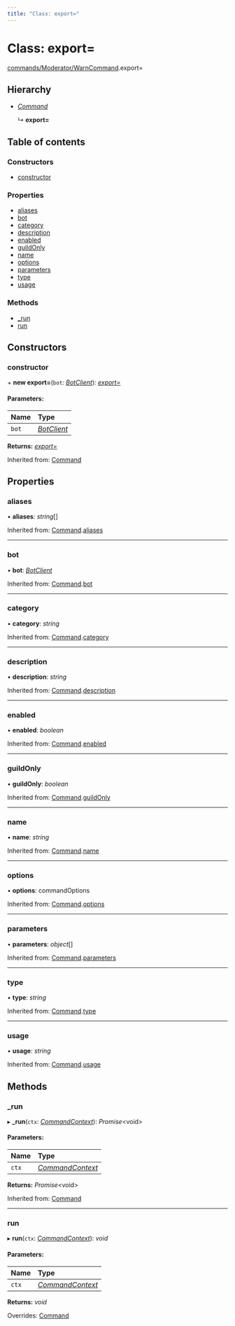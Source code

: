```yaml
---
title: "Class: export="
---
```


# Class: export=

[commands/Moderator/WarnCommand](../modules/commands_moderator_warncommand.md).export=

## Hierarchy

* [*Command*](handlers_command.command.md)

  ↳ **export=**

## Table of contents

### Constructors

- [constructor](commands_moderator_warncommand.export_.md#constructor)

### Properties

- [aliases](commands_moderator_warncommand.export_.md#aliases)
- [bot](commands_moderator_warncommand.export_.md#bot)
- [category](commands_moderator_warncommand.export_.md#category)
- [description](commands_moderator_warncommand.export_.md#description)
- [enabled](commands_moderator_warncommand.export_.md#enabled)
- [guildOnly](commands_moderator_warncommand.export_.md#guildonly)
- [name](commands_moderator_warncommand.export_.md#name)
- [options](commands_moderator_warncommand.export_.md#options)
- [parameters](commands_moderator_warncommand.export_.md#parameters)
- [type](commands_moderator_warncommand.export_.md#type)
- [usage](commands_moderator_warncommand.export_.md#usage)

### Methods

- [\_run](commands_moderator_warncommand.export_.md#_run)
- [run](commands_moderator_warncommand.export_.md#run)

## Constructors

### constructor

\+ **new export=**(`bot`: [*BotClient*](client_botclient.botclient.md)): [*export=*](commands_moderator_warncommand.export_.md)

#### Parameters:

Name | Type |
:------ | :------ |
`bot` | [*BotClient*](client_botclient.botclient.md) |

**Returns:** [*export=*](commands_moderator_warncommand.export_.md)

Inherited from: [Command](handlers_command.command.md)

## Properties

### aliases

• **aliases**: *string*[]

Inherited from: [Command](handlers_command.command.md).[aliases](handlers_command.command.md#aliases)

___

### bot

• **bot**: [*BotClient*](client_botclient.botclient.md)

Inherited from: [Command](handlers_command.command.md).[bot](handlers_command.command.md#bot)

___

### category

• **category**: *string*

Inherited from: [Command](handlers_command.command.md).[category](handlers_command.command.md#category)

___

### description

• **description**: *string*

Inherited from: [Command](handlers_command.command.md).[description](handlers_command.command.md#description)

___

### enabled

• **enabled**: *boolean*

Inherited from: [Command](handlers_command.command.md).[enabled](handlers_command.command.md#enabled)

___

### guildOnly

• **guildOnly**: *boolean*

Inherited from: [Command](handlers_command.command.md).[guildOnly](handlers_command.command.md#guildonly)

___

### name

• **name**: *string*

Inherited from: [Command](handlers_command.command.md).[name](handlers_command.command.md#name)

___

### options

• **options**: commandOptions

Inherited from: [Command](handlers_command.command.md).[options](handlers_command.command.md#options)

___

### parameters

• **parameters**: *object*[]

Inherited from: [Command](handlers_command.command.md).[parameters](handlers_command.command.md#parameters)

___

### type

• **type**: *string*

Inherited from: [Command](handlers_command.command.md).[type](handlers_command.command.md#type)

___

### usage

• **usage**: *string*

Inherited from: [Command](handlers_command.command.md).[usage](handlers_command.command.md#usage)

## Methods

### \_run

▸ **_run**(`ctx`: [*CommandContext*](command_commandcontext.commandcontext.md)): *Promise*<void\>

#### Parameters:

Name | Type |
:------ | :------ |
`ctx` | [*CommandContext*](command_commandcontext.commandcontext.md) |

**Returns:** *Promise*<void\>

Inherited from: [Command](handlers_command.command.md)

___

### run

▸ **run**(`ctx`: [*CommandContext*](command_commandcontext.commandcontext.md)): *void*

#### Parameters:

Name | Type |
:------ | :------ |
`ctx` | [*CommandContext*](command_commandcontext.commandcontext.md) |

**Returns:** *void*

Overrides: [Command](handlers_command.command.md)
